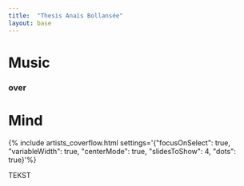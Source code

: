 ```yaml
---
title:  "Thesis Anaïs Bollansée"
layout: base
---
```


<div class="content" markdown="1">

# Music <br> 
### over <br> 
# Mind

</div>

{% include artists_coverflow.html settings='{"focusOnSelect": true, "variableWidth": true, "centerMode": true, "slidesToShow": 4, "dots": true}'%}

<div class="content" markdown="1">

TEKST

</div>